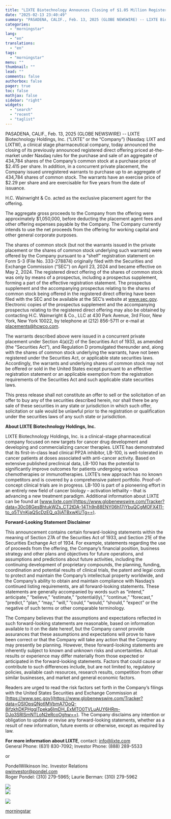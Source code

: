 ```yaml
---
title: "LIXTE Biotechnology Announces Closing of $1.05 Million Registered Direct Offering Priced At-the-Market Under Nasdaq Rules"
date: "2025-02-13 23:40:49"
summary: "PASADENA, CALIF., Feb. 13, 2025 (GLOBE NEWSWIRE) -- LIXTE Biotechnology Holdings, Inc. (“LIXTE” or the “Company”) (Nasdaq: LIXT and LIXTW), a clinical stage pharmaceutical company, today announced the closing of its previously announced registered direct offering priced at-the-market under Nasdaq rules for the purchase and sale of an aggregate of..."
categories:
  - "morningstar"
lang:
  - "en"
translations:
  - "en"
tags:
  - "morningstar"
menu: ""
thumbnail: ""
lead: ""
comments: false
authorbox: false
pager: true
toc: false
mathjax: false
sidebar: "right"
widgets:
  - "search"
  - "recent"
  - "taglist"
---
```


PASADENA, CALIF., Feb. 13, 2025 (GLOBE NEWSWIRE) -- LIXTE Biotechnology Holdings, Inc. (“LIXTE” or the “Company”) (Nasdaq: LIXT and LIXTW), a clinical stage pharmaceutical company, today announced the closing of its previously announced registered direct offering priced at-the-market under Nasdaq rules for the purchase and sale of an aggregate of 434,784 shares of the Company’s common stock at a purchase price of $2.415 per share. In addition, in a concurrent private placement, the Company issued unregistered warrants to purchase up to an aggregate of 434,784 shares of common stock. The warrants have an exercise price of $2.29 per share and are exercisable for five years from the date of issuance.

H.C. Wainwright & Co. acted as the exclusive placement agent for the offering.

The aggregate gross proceeds to the Company from the offering were approximately $1,050,000, before deducting the placement agent fees and other offering expenses payable by the Company. The Company currently intends to use the net proceeds from the offering for working capital and other general corporate purposes.

The shares of common stock (but not the warrants issued in the private placement or the shares of common stock underlying such warrants) were offered by the Company pursuant to a “shelf” registration statement on Form S-3 (File No. 333-278874) originally filed with the Securities and Exchange Commission (“SEC”) on April 23, 2024 and became effective on May 2, 2024. The registered direct offering of the shares of common stock was only by means of a prospectus, including a prospectus supplement, forming a part of the effective registration statement. The prospectus supplement and the accompanying prospectus relating to the shares of common stock being offered in the registered direct offering have been filed with the SEC and be available at the SEC’s website at www.sec.gov. Electronic copies of the prospectus supplement and the accompanying prospectus relating to the registered direct offering may also be obtained by contacting H.C. Wainwright & Co., LLC at 430 Park Avenue, 3rd Floor, New York, New York 10022, by telephone at (212) 856-5711 or e-mail at [placements@hcwco.com](https://www.globenewswire.com/Tracker?data=kiS7p55zzW-wdAo6Nh4vtvIkeXs4WZJkVcqJxmQno0VPCTfPmcCiFlrkJjlMCjJ-po4-rbvhRB4fmUYRuVraLy_yKRwtMknxxXY9lpXHXfc=).

The warrants described above were issued in a concurrent private placement under Section 4(a)(2) of the Securities Act of 1933, as amended (the “Securities Act”), and Regulation D promulgated thereunder and, along with the shares of common stock underlying the warrants, have not been registered under the Securities Act, or applicable state securities laws. Accordingly, the warrants and underlying shares of common stock may not be offered or sold in the United States except pursuant to an effective registration statement or an applicable exemption from the registration requirements of the Securities Act and such applicable state securities laws.

This press release shall not constitute an offer to sell or the solicitation of an offer to buy any of the securities described herein, nor shall there be any sale of these securities in any state or jurisdiction in which such offer, solicitation or sale would be unlawful prior to the registration or qualification under the securities laws of any such state or jurisdiction.

**About LIXTE Biotechnology Holdings, Inc.**

LIXTE Biotechnology Holdings, Inc. is a clinical-stage pharmaceutical company focused on new targets for cancer drug development and developing and commercializing cancer therapies. LIXTE has demonstrated that its first-in-class lead clinical PP2A inhibitor, LB-100, is well-tolerated in cancer patients at doses associated with anti-cancer activity. Based on extensive published preclinical data, LB-100 has the potential to significantly improve outcomes for patients undergoing various chemotherapies or immunotherapies. LIXTE’s new approach has no known competitors and is covered by a comprehensive patent portfolio. Proof-of-concept clinical trials are in progress. LB-100 is part of a pioneering effort in an entirely new field of cancer biology – activation lethality – that is advancing a new treatment paradigm. Additional information about LIXTE can be found at [www.lixte.com](https://www.globenewswire.com/Tracker?data=30c08GesBhtukWZs_CT2tDA-14Th9n88ENY06h17jYbuQCgMOFX411-to_o5TVnKjaQScDzEQ_q3jATBxwKUTg==).

**Forward-Looking Statement Disclaimer**

This announcement contains certain forward-looking statements within the meaning of Section 27A of the Securities Act of 1933, and Section 21E of the Securities Exchange Act of 1934. For example, statements regarding the use of proceeds from the offering, the Company’s financial position, business strategy and other plans and objectives for future operations, and assumptions and predictions about future activities, including the continuing development of proprietary compounds, the planning, funding, coordination and potential results of clinical trials, the patent and legal costs to protect and maintain the Company’s intellectual property worldwide, and the Company’s ability to obtain and maintain compliance with Nasdaq’s continued listing requirements, are all forward-looking statements. These statements are generally accompanied by words such as “intend,” anticipate,” “believe,” “estimate,” “potential(ly),” “continue,” “forecast,” “predict,” “plan,” “may,” “will,” “could,” “would,” “should,” “expect” or the negative of such terms or other comparable terminology.

The Company believes that the assumptions and expectations reflected in such forward-looking statements are reasonable, based on information available to it on the date hereof, but the Company cannot provide assurances that these assumptions and expectations will prove to have been correct or that the Company will take any action that the Company may presently be planning. However, these forward-looking statements are inherently subject to known and unknown risks and uncertainties. Actual results or experience may differ materially from those expected or anticipated in the forward-looking statements. Factors that could cause or contribute to such differences include, but are not limited to, regulatory policies, available cash resources, research results, competition from other similar businesses, and market and general economic factors.

Readers are urged to read the risk factors set forth in the Company’s filings with the United States Securities and Exchange Commission at [https://www.sec.gov](https://www.globenewswire.com/Tracker?data=OSIOpsQNotIMVbmA7OoQ-8ifzkhDKPHgglTpeka6ImDH_ExMTO0TVLuAUY6HRm-DJq3SRISmNTLoN2eRcoOghw==). The Company disclaims any intention or obligation to update or revise any forward-looking statements, whether as a result of new information, future events or otherwise, except as required by law.

**For more information about LIXTE**, contact: [info@lixte.com](https://www.globenewswire.com/Tracker?data=KlPhw_ecgPwSZXXB0ZpZD77sNvk7CciK5H8zC5U0K9lzqJWrCn50y8hqZ-To9xsrCLQC5KCCVlbpHWbgFigDww==)  
General Phone: (631) 830-7092; Investor Phone: (888) 289-5533

or

PondelWilkinson Inc. Investor Relations  
[pwinvestor@pondel.com](https://www.globenewswire.com/Tracker?data=pNI-m7DHe1SD8Ra6YuA_KzLz8nqubSI4V-yFnM546yVwu2RS_NqrfS_5YRaRhRqe3-hXhlAnUAwv0IP462pvjulohwuyiTCBlHEOIKEvp8o=)   
Roger Pondel: (310) 279-5965; Laurie Berman: (310) 279-5962

 ![](https://www.globenewswire.com/newsroom/ti?nf=OTM1ODExOCM2NzUwMjY2IzUwMDAyNTY5NQ==)   
 ![](https://ml.globenewswire.com/media/ZmVlYWRiN2UtMDM0My00OGQ0LThhOGEtZTM2NWMxMTIzNDY3LTUwMDAyNTY5NQ==/tiny/Lixte-Biotechnology-Holdings-I.png)

 [![](https://ml.globenewswire.com/media/7e828ef4-6c8f-4c94-b376-4e3749530fba/small/logo-jpg.jpg)](https://www.globenewswire.com/NewsRoom/AttachmentNg/7e828ef4-6c8f-4c94-b376-4e3749530fba)

[morningstar](https://www.morningstar.com/news/globe-newswire/9358118/lixte-biotechnology-announces-closing-of-105-million-registered-direct-offering-priced-at-the-market-under-nasdaq-rules)
